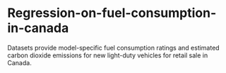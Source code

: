 # Regression-on-fuel-consumption-in-canada
Datasets provide model-specific fuel consumption ratings and estimated carbon dioxide emissions for new light-duty vehicles for retail sale in Canada.
